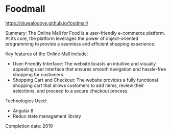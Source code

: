 # Foodmall

https://oluwalogoye.github.io/foodmall/

Summary: 
The Online Mall for Food is a user-friendly e-commerce platform. At its core, the platform leverages the power of object-oriented programming to provide a seamless and efficient shopping experience.

Key features of the Online Mall include:

- User-Friendly Interface: The website boasts an intuitive and visually appealing user interface that ensures smooth navigation and hassle-free shopping for customers.
- Shopping Cart and Checkout: The website provides a fully functional shopping cart that allows customers to add items, review their selections, and proceed to a secure checkout process.



Technologies Used: 
- Angular 8
- Redux state managament library


Completion date: 2019
